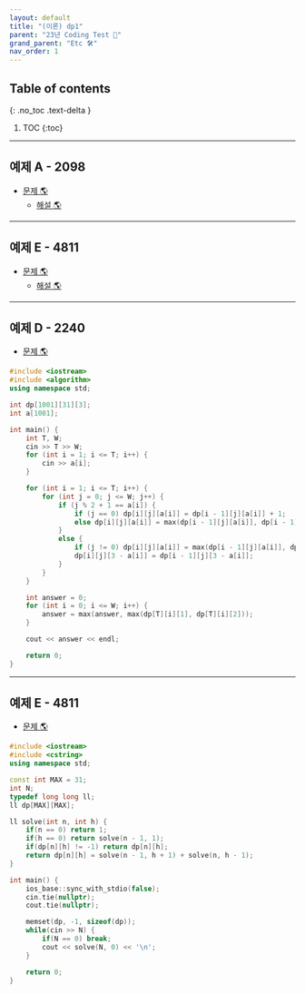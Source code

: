 ```yaml
---
layout: default
title: "(이론) dp1"
parent: "23년 Coding Test 😤"
grand_parent: "Etc 🛠"
nav_order: 1
---
```


## Table of contents
{: .no_toc .text-delta }

1. TOC
{:toc}

---

## 예제 A - 2098

* [문제 🌎](https://www.acmicpc.net/problem/2098)
    * [해설 🌎](https://www.acmicpc.net/source/share/ded320cb8108483e81827d7499fb82ff)

---

## 예제 E - 4811

* [문제 🌎](https://www.acmicpc.net/problem/4811)
    * [해설 🌎](https://www.acmicpc.net/source/share/b7de826306854e259723de739a492bdf)

---

## 예제 D - 2240

* [문제 🌎](https://www.acmicpc.net/problem/2240)

```cpp
#include <iostream>
#include <algorithm>
using namespace std;

int dp[1001][31][3];
int a[1001];

int main() {
    int T, W;
    cin >> T >> W;
    for (int i = 1; i <= T; i++) {
        cin >> a[i];
    }

    for (int i = 1; i <= T; i++) {
        for (int j = 0; j <= W; j++) {
            if (j % 2 + 1 == a[i]) {
                if (j == 0) dp[i][j][a[i]] = dp[i - 1][j][a[i]] + 1;
                else dp[i][j][a[i]] = max(dp[i - 1][j][a[i]], dp[i - 1][j - 1][3 - a[i]]) + 1;
            }
            else {
                if (j != 0) dp[i][j][a[i]] = max(dp[i - 1][j][a[i]], dp[i - 1][j - 1][3 - a[i]]);
                dp[i][j][3 - a[i]] = dp[i - 1][j][3 - a[i]];
            }
        }
    }

    int answer = 0;
    for (int i = 0; i <= W; i++) {
        answer = max(answer, max(dp[T][i][1], dp[T][i][2]));
    }

    cout << answer << endl;

    return 0;
}
```

---

## 예제 E - 4811

* [문제 🌎](https://www.acmicpc.net/problem/4811)

```cpp
#include <iostream>
#include <cstring>
using namespace std;

const int MAX = 31;
int N;
typedef long long ll;
ll dp[MAX][MAX];

ll solve(int n, int h) {
    if(n == 0) return 1;
    if(h == 0) return solve(n - 1, 1);
    if(dp[n][h] != -1) return dp[n][h];
    return dp[n][h] = solve(n - 1, h + 1) + solve(n, h - 1);
}

int main() {
    ios_base::sync_with_stdio(false);
    cin.tie(nullptr);
    cout.tie(nullptr);

    memset(dp, -1, sizeof(dp));
    while(cin >> N) {
        if(N == 0) break;
        cout << solve(N, 0) << '\n';
    }

    return 0;
}
```